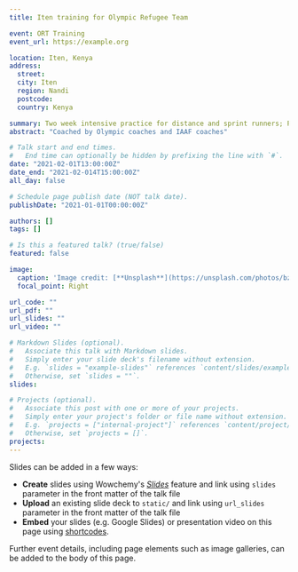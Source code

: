 ```yaml
---
title: Iten training for Olympic Refugee Team

event: ORT Training
event_url: https://example.org

location: Iten, Kenya
address:
  street:
  city: Iten
  region: Nandi
  postcode:
  country: Kenya

summary: Two week intensive practice for distance and sprint runners; Prep for Olympic Trials
abstract: "Coached by Olympic coaches and IAAF coaches"

# Talk start and end times.
#   End time can optionally be hidden by prefixing the line with `#`.
date: "2021-02-01T13:00:00Z"
date_end: "2021-02-014T15:00:00Z"
all_day: false

# Schedule page publish date (NOT talk date).
publishDate: "2021-01-01T00:00:00Z"

authors: []
tags: []

# Is this a featured talk? (true/false)
featured: false

image:
  caption: 'Image credit: [**Unsplash**](https://unsplash.com/photos/bzdhc5b3Bxs)'
  focal_point: Right

url_code: ""
url_pdf: ""
url_slides: ""
url_video: ""

# Markdown Slides (optional).
#   Associate this talk with Markdown slides.
#   Simply enter your slide deck's filename without extension.
#   E.g. `slides = "example-slides"` references `content/slides/example-slides.md`.
#   Otherwise, set `slides = ""`.
slides:

# Projects (optional).
#   Associate this post with one or more of your projects.
#   Simply enter your project's folder or file name without extension.
#   E.g. `projects = ["internal-project"]` references `content/project/deep-learning/index.md`.
#   Otherwise, set `projects = []`.
projects:
---
```


Slides can be added in a few ways:

- **Create** slides using Wowchemy's [*Slides*](https://wowchemy.com/docs/managing-content/#create-slides) feature and link using `slides` parameter in the front matter of the talk file
- **Upload** an existing slide deck to `static/` and link using `url_slides` parameter in the front matter of the talk file
- **Embed** your slides (e.g. Google Slides) or presentation video on this page using [shortcodes](https://wowchemy.com/docs/writing-markdown-latex/).

Further event details, including page elements such as image galleries, can be added to the body of this page.
